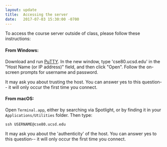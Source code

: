 ```yaml
---
layout: update
title:  Accessing the server
date:   2017-07-03 15:30:00 -0700
---
```


To access the course server outside of class, please follow these instructions:

#### From Windows:
Download and run
[PuTTY](https://the.earth.li/~sgtatham/putty/latest/w32/putty.exe). In the new
window, type 'cse80.ucsd.edu' in the "Host Name (or IP address)" field, and then
click "Open". Follow the on-screen prompts for username and password.

It may ask you about trusting the host. You can answer yes to this question-- it
will only occur the first time you connect.

#### From macOS:
Open `Terminal.app`, either by searching via Spotlight, or by finding it
in your `Applications/Utilities` folder. Then type:

```ssh USERNAME@cse80.ucsd.edu```

It may ask you about the 'authenticity' of the host. You can answer yes to this
question-- it will only occur the first time you connect.

